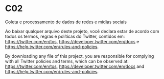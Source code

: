 # C02
Coleta e processamento de dados de redes e mídias sociais

Ao baixar qualquer arquivo deste projeto, você declara estar de acordo com todos os termos, regras e políticas do Twitter, contidos em: https://twitter.com/en/tos, https://developer.twitter.com/en/docs e https://help.twitter.com/en/rules-and-policies.

By downloading any file of this project, you are responsible for complying with all Twitter policies and terms, which can be observed at: https://twitter.com/en/tos, https://developer.twitter.com/en/docs and https://help.twitter.com/en/rules-and-policies.
